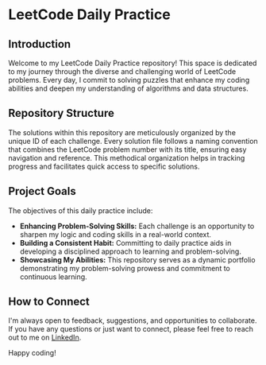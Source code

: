 # LeetCode Daily Practice

## Introduction
Welcome to my LeetCode Daily Practice repository! This space is dedicated to my journey through the diverse and challenging world of LeetCode problems. Every day, I commit to solving puzzles that enhance my coding abilities and deepen my understanding of algorithms and data structures.

## Repository Structure
The solutions within this repository are meticulously organized by the unique ID of each challenge. Every solution file follows a naming convention that combines the LeetCode problem number with its title, ensuring easy navigation and reference. This methodical organization helps in tracking progress and facilitates quick access to specific solutions.

## Project Goals
The objectives of this daily practice include:
- **Enhancing Problem-Solving Skills:** Each challenge is an opportunity to sharpen my logic and coding skills in a real-world context.
- **Building a Consistent Habit:** Committing to daily practice aids in developing a disciplined approach to learning and problem-solving.
- **Showcasing My Abilities:** This repository serves as a dynamic portfolio demonstrating my problem-solving prowess and commitment to continuous learning.

## How to Connect
I'm always open to feedback, suggestions, and opportunities to collaborate. If you have any questions or just want to connect, please feel free to reach out to me on [LinkedIn](https://www.linkedin.com/in/hamza-benjelloun1/).

Happy coding!
